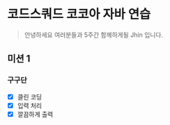 # 코드스쿼드 코코아 자바 연습
> 안녕하세요 여러분들과 5주간 함께하게될 Jhin 입니다. 
## 미션 1
### 구구단
- [x] 클린 코딩
- [x] 입력 처리
- [x] 깔끔하게 출력